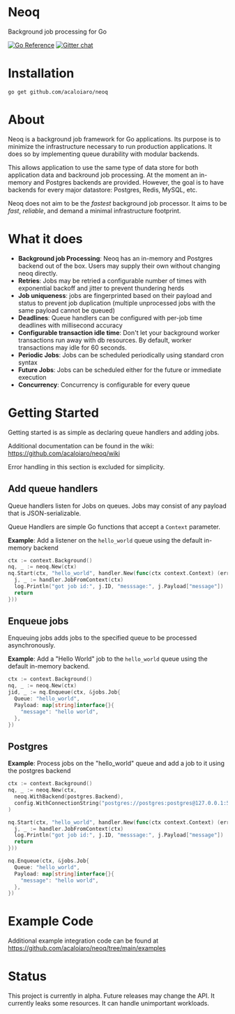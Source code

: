 # Neoq

Background job processing for Go

[![Go Reference](https://pkg.go.dev/badge/github.com/acaloiaro/neoq.svg)](https://pkg.go.dev/github.com/acaloiaro/neoq) [![Gitter chat](https://badges.gitter.im/gitterHQ/gitter.png)](https://app.gitter.im/#/room/#neoq:gitter.im)

# Installation

`go get github.com/acaloiaro/neoq`

# About

Neoq is a background job framework for Go applications. Its purpose is to minimize the infrastructure necessary to run production applications. It does so by implementing queue durability with modular backends.

This allows application to use the same type of data store for both application data and backround job processing. At the moment an in-memory and Postgres backends are provided. However, the goal is to have backends for every major datastore: Postgres, Redis, MySQL, etc.

Neoq does not aim to be the _fastest_ background job processor. It aims to be _fast_, _reliable_, and demand a minimal infrastructure footprint.

# What it does

- **Background job Processing**: Neoq has an in-memory and Postgres backend out of the box. Users may supply their own without changing neoq directly.
- **Retries**: Jobs may be retried a configurable number of times with exponential backoff and jitter to prevent thundering herds
- **Job uniqueness**: jobs are fingerprinted based on their payload and status to prevent job duplication (multiple unprocessed jobs with the same payload cannot be queued)
- **Deadlines**: Queue handlers can be configured with per-job time deadlines with millisecond accuracy
- **Configurable transaction idle time**: Don't let your background worker transactions run away with db resources. By default, worker transactions may idle for 60 seconds.
- **Periodic Jobs**: Jobs can be scheduled periodically using standard cron syntax
- **Future Jobs**: Jobs can be scheduled either for the future or immediate execution
- **Concurrency**: Concurrency is configurable for every queue

# Getting Started

Getting started is as simple as declaring queue handlers and adding jobs.

Additional documentation can be found in the wiki: https://github.com/acaloiaro/neoq/wiki

Error handling in this section is excluded for simplicity.

## Add queue handlers

Queue handlers listen for Jobs on queues. Jobs may consist of any payload that is JSON-serializable.

Queue Handlers are simple Go functions that accept a `Context` parameter.

**Example**: Add a listener on the `hello_world` queue using the default in-memory backend

```go
ctx := context.Background()
nq, _ := neoq.New(ctx)
nq.Start(ctx, "hello_world", handler.New(func(ctx context.Context) (err error) {
  j, _ := handler.JobFromContext(ctx)
  log.Println("got job id:", j.ID, "messsage:", j.Payload["message"])
  return
}))
```

## Enqueue jobs

Enqueuing jobs adds jobs to the specified queue to be processed asynchronously.

**Example**: Add a "Hello World" job to the `hello_world` queue using the default in-memory backend.

```go
ctx := context.Background()
nq, _ := neoq.New(ctx)
jid, _ := nq.Enqueue(ctx, &jobs.Job{
  Queue: "hello_world",
  Payload: map[string]interface{}{
    "message": "hello world",
  },
})
```

## Postgres

**Example**: Process jobs on the "hello_world" queue and add a job to it using the postgres backend

```go
ctx := context.Background()
nq, _ := neoq.New(ctx,
  neoq.WithBackend(postgres.Backend),
  config.WithConnectionString("postgres://postgres:postgres@127.0.0.1:5432/neoq"),
)

nq.Start(ctx, "hello_world", handler.New(func(ctx context.Context) (err error) {
  j, _ := handler.JobFromContext(ctx)
  log.Println("got job id:", j.ID, "messsage:", j.Payload["message"])
  return
}))

nq.Enqueue(ctx, &jobs.Job{
  Queue: "hello_world",
  Payload: map[string]interface{}{
    "message": "hello world",
  },
})
```
# Example Code

Additional example integration code can be found at https://github.com/acaloiaro/neoq/tree/main/examples

# Status

This project is currently in alpha. Future releases may change the API. It currently leaks some resources. It can handle unimportant workloads.
